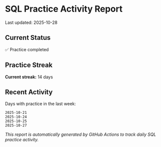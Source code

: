 # SQL Practice Activity Report

Last updated: 2025-10-28

## Current Status

✅ Practice completed

## Practice Streak

**Current streak:** 14 days

## Recent Activity

Days with practice in the last week:

```
2025-10-21
2025-10-24
2025-10-25
2025-10-27
```

*This report is automatically generated by GitHub Actions to track daily SQL practice activity.*
